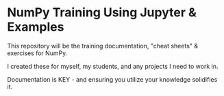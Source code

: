 # NumPy Training Using Jupyter & Examples

This repository will be the training documentation, "cheat sheets" & exercises for NumPy.

I created these for myself, my students, and any projects I need to work in.

Documentation is KEY - and ensuring you utilize your knowledge solidifies it.